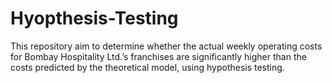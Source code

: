 # Hyopthesis-Testing
This repository aim to determine whether the actual weekly operating costs for Bombay Hospitality Ltd.’s franchises are significantly higher than the costs predicted by the theoretical model, using hypothesis testing.
